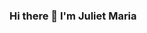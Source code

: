 ### Hi there 👋 I'm Juliet Maria

<!--
**JulietMaria/JulietMaria** is a ✨ _special_ ✨ repository because its `README.md` (this file) appears on your GitHub profile.
code to view profile view counts
<p align="left"> <img src="https://komarev.com/ghpvc/?username=JulietMaria" alt="julietmaria" /> </p>
Here are some ideas to get you started:

- 🔭 I’m currently working on ...
- 🌱 I’m currently learning ...
- 👯 I’m looking to collaborate on ...
- 🤔 I’m looking for help with ...
- 💬 Ask me about ...
- 📫 How to reach me: ...
- 😄 Pronouns: ...
- ⚡ Fun fact: ...

-->

